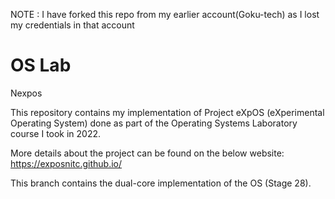 NOTE : I have forked this repo from my earlier account(Goku-tech) as I lost my credentials in that account

# OS Lab

Nexpos

This repository contains my implementation of Project eXpOS (eXperimental Operating System) done as part of the Operating Systems Laboratory course I took in 2022.

More details about the project can be found on the below website:
https://exposnitc.github.io/

This branch contains the dual-core implementation of the OS (Stage 28).
